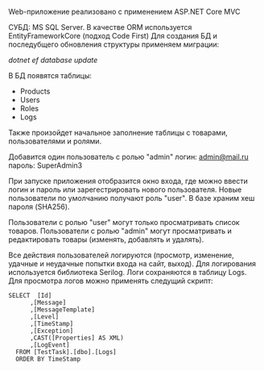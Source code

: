 Web-приложение реализовано с применением ASP.NET Core MVC

СУБД: MS SQL Server.
В качестве ORM используется EntityFrameworkCore (подход Code First)
Для создания БД и последубщего обновления структуры применяем миграции:

*dotnet ef database update*

В БД появятся таблицы:

* Products
* Users
* Roles
* Logs


Также произойдет начальное заполнение таблицы с товарами, пользователями и ролями.

Добавится один пользователь с ролью "admin" 
логин: admin@mail.ru
пароль: SuperAdmin3

При запуске приложения отобразится окно входа, где можно ввести логин и пароль или зарегестрировать нового пользователя.
Новые пользователи по умолчанию получают роль "user". 
В базе храним хеш пароля (SHA256).

Пользователи с ролью "user" могут только просматривать список товаров. 
Пользователи с ролью "admin" могут просматривать и редактировать товары (изменять, добавлять и удалять).

Все действия пользователей логируются (просмотр, изменение, удачные и неудачные попытки входа на сайт, выход).
Для логирования используется библиотека Serilog. Логи сохраняются в таблицу Logs. 
Для просмотра логов можно применять следущий скрипт:

```
SELECT  [Id]
      ,[Message]
      ,[MessageTemplate]
      ,[Level]
      ,[TimeStamp]
      ,[Exception]
      ,CAST([Properties] AS XML) 
      ,[LogEvent]
  FROM [TestTask].[dbo].[Logs]
  ORDER BY TimeStamp
  ```







